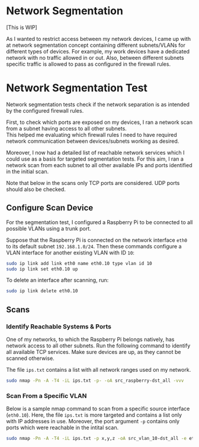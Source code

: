 # Network Segmentation
[This is WIP]

As I wanted to restrict access between my network devices, I came up with at network segmentation concept containing different subnets/VLANs for different types of devices.
For example, my work devices have a dedicated network with no traffic allowed in or out.
Also, between different subnets specific traffic is allowed to pass as configured in the firewall rules. 

# Network Segmentation Test

Network segmentation tests check if the network separation is as intended by the configured firewall rules.

First, to check which ports are exposed on my devices, I ran a network scan from a subnet having access to all other subnets.  
This helped me evaluating which firewall rules I need to have required network communication between devices/subnets working as desired. 

Moreover, I now had a detailed list of reachable network services which I could use as a basis for targeted segmentation tests. For this aim, I ran a network scan from each subnet to all other available IPs and ports identified in the initial scan.

Note that below in the scans only TCP ports are considered. UDP ports should also be checked.

## Configure Scan Device

For the segmentation test, I configured a Raspberry Pi to be connected to all possible VLANs using a trunk port.

Suppose that the Raspberry Pi is connected on the network interface `eth0` to its default subnet `192.168.1.0/24`.
Then these commands configure a VLAN interface for another existing VLAN with ID `10`:

```bash
sudo ip link add link eth0 name eth0.10 type vlan id 10
sudo ip link set eth0.10 up
```

To delete an interface after scanning, run:
```bash
sudo ip link delete eth0.10
```

## Scans

### Identify Reachable Systems & Ports

One of my networks, to which the Raspberry Pi belongs natively, has network access to all other subnets.
Run the following command to identify all available TCP services. Make sure devices are up, as they cannot be scanned otherwise. 

The file `ips.txt` contains a list with all network ranges used on my network.

```bash
sudo nmap -Pn -A -T4 -iL ips.txt -p- -oA src_raspberry-dst_all -vvv
```

### Scan From a Specific VLAN

Below is a sample nmap command to scan from a specific source interface (`eth0.10`). 
Here, the file `ips.txt` is more targeted and contains a list only with IP addresses in use.
Moreover, the port argument `-p` contains only ports which were reachable in the intital scan. 

```bash
sudo nmap -Pn -A -T4 -iL ips.txt -p x,y,z -oA src_vlan_10-dst_all -e eth0.10 -vvv
```